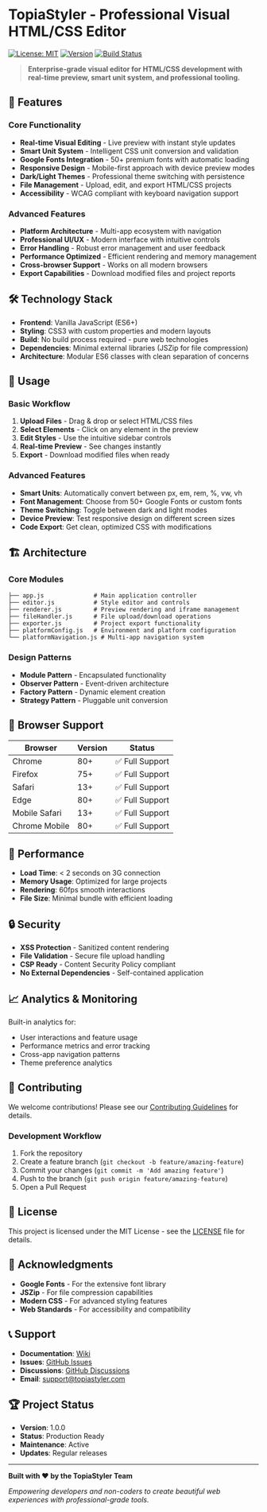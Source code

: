# TopiaStyler - Professional Visual HTML/CSS Editor

[![License: MIT](https://img.shields.io/badge/License-MIT-yellow.svg)](https://opensource.org/licenses/MIT)
[![Version](https://img.shields.io/badge/version-1.0.0-blue.svg)](https://github.com/yourusername/topiastyler-visual-editor)
[![Build Status](https://img.shields.io/badge/build-passing-brightgreen.svg)](https://github.com/yourusername/topiastyler-visual-editor)

> **Enterprise-grade visual editor for HTML/CSS development with real-time preview, smart unit system, and professional tooling.**

## 🚀 Features

### Core Functionality
- **Real-time Visual Editing** - Live preview with instant style updates
- **Smart Unit System** - Intelligent CSS unit conversion and validation
- **Google Fonts Integration** - 50+ premium fonts with automatic loading
- **Responsive Design** - Mobile-first approach with device preview modes
- **Dark/Light Themes** - Professional theme switching with persistence
- **File Management** - Upload, edit, and export HTML/CSS projects
- **Accessibility** - WCAG compliant with keyboard navigation support

### Advanced Features
- **Platform Architecture** - Multi-app ecosystem with navigation
- **Professional UI/UX** - Modern interface with intuitive controls
- **Error Handling** - Robust error management and user feedback
- **Performance Optimized** - Efficient rendering and memory management
- **Cross-browser Support** - Works on all modern browsers
- **Export Capabilities** - Download modified files and project reports

## 🛠️ Technology Stack

- **Frontend**: Vanilla JavaScript (ES6+)
- **Styling**: CSS3 with custom properties and modern layouts
- **Build**: No build process required - pure web technologies
- **Dependencies**: Minimal external libraries (JSZip for file compression)
- **Architecture**: Modular ES6 classes with clean separation of concerns


## 🎯 Usage

### Basic Workflow
1. **Upload Files** - Drag & drop or select HTML/CSS files
2. **Select Elements** - Click on any element in the preview
3. **Edit Styles** - Use the intuitive sidebar controls
4. **Real-time Preview** - See changes instantly
5. **Export** - Download modified files when ready

### Advanced Features
- **Smart Units**: Automatically convert between px, em, rem, %, vw, vh
- **Font Management**: Choose from 50+ Google Fonts or custom fonts
- **Theme Switching**: Toggle between dark and light modes
- **Device Preview**: Test responsive design on different screen sizes
- **Code Export**: Get clean, optimized CSS with modifications

## 🏗️ Architecture

### Core Modules
```
├── app.js              # Main application controller
├── editor.js           # Style editor and controls
├── renderer.js         # Preview rendering and iframe management
├── fileHandler.js      # File upload/download operations
├── exporter.js         # Project export functionality
├── platformConfig.js   # Environment and platform configuration
└── platformNavigation.js # Multi-app navigation system
```

### Design Patterns
- **Module Pattern** - Encapsulated functionality
- **Observer Pattern** - Event-driven architecture
- **Factory Pattern** - Dynamic element creation
- **Strategy Pattern** - Pluggable unit conversion


## 📱 Browser Support

| Browser | Version | Status |
|---------|---------|--------|
| Chrome | 80+ | ✅ Full Support |
| Firefox | 75+ | ✅ Full Support |
| Safari | 13+ | ✅ Full Support |
| Edge | 80+ | ✅ Full Support |
| Mobile Safari | 13+ | ✅ Full Support |
| Chrome Mobile | 80+ | ✅ Full Support |

## 🚀 Performance

- **Load Time**: < 2 seconds on 3G connection
- **Memory Usage**: Optimized for large projects
- **Rendering**: 60fps smooth interactions
- **File Size**: Minimal bundle with efficient loading

## 🔒 Security

- **XSS Protection** - Sanitized content rendering
- **File Validation** - Secure file upload handling
- **CSP Ready** - Content Security Policy compliant
- **No External Dependencies** - Self-contained application

## 📈 Analytics & Monitoring

Built-in analytics for:
- User interactions and feature usage
- Performance metrics and error tracking
- Cross-app navigation patterns
- Theme preference analytics

## 🤝 Contributing

We welcome contributions! Please see our [Contributing Guidelines](CONTRIBUTING.md) for details.

### Development Workflow
1. Fork the repository
2. Create a feature branch (`git checkout -b feature/amazing-feature`)
3. Commit your changes (`git commit -m 'Add amazing feature'`)
4. Push to the branch (`git push origin feature/amazing-feature`)
5. Open a Pull Request

## 📄 License

This project is licensed under the MIT License - see the [LICENSE](LICENSE) file for details.

## 🙏 Acknowledgments

- **Google Fonts** - For the extensive font library
- **JSZip** - For file compression capabilities
- **Modern CSS** - For advanced styling features
- **Web Standards** - For accessibility and compatibility

## 📞 Support

- **Documentation**: [Wiki](https://github.com/yourusername/topiastyler-visual-editor/wiki)
- **Issues**: [GitHub Issues](https://github.com/yourusername/topiastyler-visual-editor/issues)
- **Discussions**: [GitHub Discussions](https://github.com/yourusername/topiastyler-visual-editor/discussions)
- **Email**: support@topiastyler.com

## 🏆 Project Status

- **Version**: 1.0.0
- **Status**: Production Ready
- **Maintenance**: Active
- **Updates**: Regular releases

---

**Built with ❤️ by the TopiaStyler Team**

*Empowering developers and non-coders to create beautiful web experiences with professional-grade tools.* 
